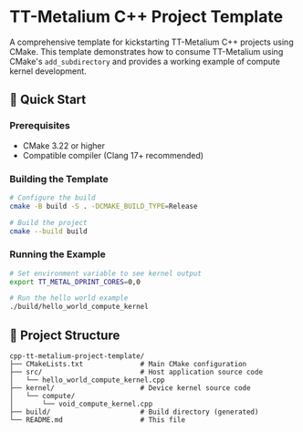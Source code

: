 # TT-Metalium C++ Project Template

A comprehensive template for kickstarting TT-Metalium C++ projects using CMake. This template demonstrates how to consume TT-Metalium using CMake's `add_subdirectory` and provides a working example of compute kernel development.

## 🚀 Quick Start

### Prerequisites

- CMake 3.22 or higher
- Compatible compiler (Clang 17+ recommended)

### Building the Template

```bash
# Configure the build
cmake -B build -S . -DCMAKE_BUILD_TYPE=Release

# Build the project
cmake --build build
```

### Running the Example

```bash
# Set environment variable to see kernel output
export TT_METAL_DPRINT_CORES=0,0

# Run the hello world example
./build/hello_world_compute_kernel
```

## 📁 Project Structure

```
cpp-tt-metalium-project-template/
├── CMakeLists.txt              # Main CMake configuration
├── src/                        # Host application source code
│   └── hello_world_compute_kernel.cpp
├── kernel/                     # Device kernel source code
│   └── compute/
│       └── void_compute_kernel.cpp
├── build/                      # Build directory (generated)
└── README.md                   # This file
```
